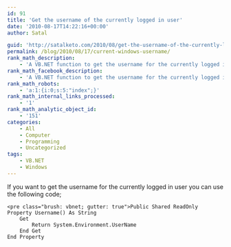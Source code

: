 ```yaml
---
id: 91
title: 'Get the username of the currently logged in user'
date: '2010-08-17T14:22:16+00:00'
author: Satal

guid: 'http://satalketo.com/2010/08/get-the-username-of-the-currently-logged-in-user/'
permalink: /blog/2010/08/17/current-windows-username/
rank_math_description:
    - 'A VB.NET function to get the username for the currently logged in Windows user'
rank_math_facebook_description:
    - 'A VB.NET function to get the username for the currently logged in Windows user'
rank_math_robots:
    - 'a:1:{i:0;s:5:"index";}'
rank_math_internal_links_processed:
    - '1'
rank_math_analytic_object_id:
    - '151'
categories:
    - All
    - Computer
    - Programming
    - Uncategorized
tags:
    - VB.NET
    - Windows
---
```


If you want to get the username for the currently logged in user you can use the following code;

```
<pre class="brush: vbnet; gutter: true">Public Shared ReadOnly Property Username() As String
    Get
        Return System.Environment.UserName
    End Get
End Property
```